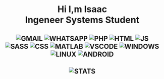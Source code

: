 <h1 align="center">Hi I,m Isaac
<br>Ingeneer Systems Student
</h1>


<h2 align="center">
  

![GMAIL](https://img.shields.io/badge/Gmail-D14836?&style=for-the-badge&logo=gmail&logoColor=white&link=mailto:cuautle.tron@gmail.com)
![WHATSAPP](https://img.shields.io/badge/WhatsApp-25D366?style=for-the-badge&logo=whatsapp&logoColor=white&link=https://wa.me/525629736547)
![PHP](https://img.shields.io/badge/PHP-777BB4?style=for-the-badge&logo=php&logoColor=white) 
![HTML](https://img.shields.io/badge/HTML5-E34F26?style=for-the-badge&logo=html5&logoColor=white) 
![JS](https://img.shields.io/badge/JavaScript-323330?style=for-the-badge&logo=javascript&logoColor=F7DF1E)  
![SASS](https://img.shields.io/badge/Sass-CC6699?style=for-the-badge&logo=sass&logoColor=white) 
![CSS](https://img.shields.io/badge/CSS3-1572B6?style=for-the-badge&logo=css3&logoColor=white) 
![MATLAB](https://img.shields.io/static/v1?label&=&message=MATLAB&color=orange&style=for-the-badge) 
![VSCODE](https://img.shields.io/badge/Visual_Studio_Code-0078D4?style=for-the-badge&logo=visual%20studio%20code&logoColor=white) 
![WINDOWS](https://img.shields.io/badge/Windows-0078D6?style=for-the-badge&logo=windows&logoColor=white) 
![LINUX](https://img.shields.io/badge/Linux-FCC624?style=for-the-badge&logo=linux&logoColor=black) 
![ANDROID](https://img.shields.io/badge/Android-3DDC84?style=for-the-badge&logo=android&logoColor=white)

</h2>


<h2 align="center"> 

![STATS](https://github-readme-stats.vercel.app/api/top-langs/?username=IsaacCuautle&theme=blue-green) 

</h2>


